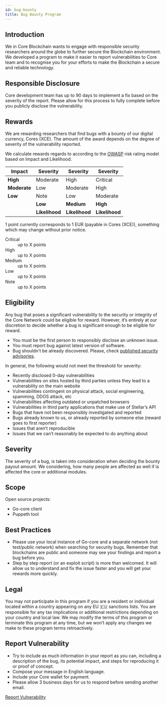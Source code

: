 ```yaml
---
id: bug-bounty
title: Bug Bounty Program
---
```


## Introduction

We in Core Blockchain wants to engage with responsible security researchers around the globe to further secure the Blockchain environment.
We developed a program to make it easier to report vulnerabilities to Core team and to recognise you for your efforts to make the Blockchain a secure and reliable technology.

## Responsible Disclosure

Core development team has up to 90 days to implement a fix based on the severity of the report. Please allow for this process to fully complete before you publicly disclose the vulnerability.

## Rewards

We are rewarding researchers that find bugs with a bounty of our digital currency, Cores (XCE). The amount of the award depends on the degree of severity of the vulnerability reported.

We calculate rewards regards to according to the [OWASP](https://www.owasp.org/index.php/OWASP_Risk_Rating_Methodology) risk rating model based on Impact and Likelihood.

| **Impact**   | **Severity**   | **Severity**   | **Severity**   |
|--------------|----------------|----------------|----------------|
| **High**     | Moderate       | High           | Critical       |
| **Moderate** | Low            | Moderate       | High           |
| **Low**      | Note           | Low            | Moderate       |
|              | **Low**        | **Medium**     | **High**       |
|              | **Likelihood** | **Likelihood** | **Likelihood** |

1 point currently corresponds to 1 EUR (payable in Cores (XCE)), something which may change without prior notice.

<dl>
  <dt>Critical</dt>
    <dd>up to X points</dd>
  <dt>High</dt>
    <dd>up to X points</dd>
  <dt>Medium</dt>
    <dd>up to X points</dd>
  <dt>Low</dt>
    <dd>up to X points</dd>
  <dt>Note</dt>
    <dd>up to X points</dd>
</dl>

## Eligibility

Any bug that poses a significant vulnerability to the security or integrity of the Core Network could be eligible for reward. However, it’s entirely at our discretion to decide whether a bug is significant enough to be eligible for reward.

- You must be the first person to responsibly disclose an unknown issue.
- You must report bug against latest version of software.
- Bug shouldn't be already discovered. Please, check [published security advisories](https://github.com/core-coin/go-core/security/advisories?state=published).

In general, the following would not meet the threshold for severity:

- Recently disclosed 0-day vulnerabilities
- Vulnerabilities on sites hosted by third parties unless they lead to a vulnerability on the main website
- Vulnerabilities contingent on physical attack, social engineering, spamming, DDOS attack, etc
- Vulnerabilities affecting outdated or unpatched browsers
- Vulnerabilities in third party applications that make use of Stellar’s API
- Bugs that have not been responsibly investigated and reported
- Bugs already known to us, or already reported by someone else (reward goes to first reporter)
- Issues that aren’t reproducible
- Issues that we can’t reasonably be expected to do anything about

## Severity

The severity of a bug, is taken into consideration when deciding the bounty payout amount. We considering, how many people are affected as well if is affected the core or additional modules.

## Scope

Open source projects:

- Go-core client
- Puppeth tool

## Best Practices

- Please use your local instance of Go-core and a separate network (not test/public network) when searching for security bugs. Remember that blockchains are public and someone may see your findings and report a bug before you.
- Step by step report (or an exploit script) is more than welcomed. It will allow us to understand and fix the issue faster and you will get your rewards more quickly.

## Legal

You may not participate in this program if you are a resident or individual located within a country appearing on any EU 🇪🇺 sanctions lists.
You are responsible for any tax implications or additional restrictions depending on your country and local law.
We may modify the terms of this program or terminate this program at any time, but we won’t apply any changes we make to these program terms retroactively.

## Report Vulnerability

* Try to include as much information in your report as you can, including a description of the bug, its potential impact, and steps for reproducing it or proof of concept.
* Compose your message in English language.
* Include your Core wallet for payment.
* Please allow 3 business days for us to respond before sending another email.

<a class="button button--primary button--lg" href="/report-vulnerability">Report Vulnerability</a>
